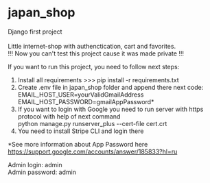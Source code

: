 # japan_shop
Django first project<br>    
Little internet-shop with authenctication, cart and favorites.      
!!! Now you can't test this project cause it was made private !!!

If you want to run this project, you need to follow next steps:<br>
1. Install all requirements >>> pip install -r requirements.txt
2. Create .env file in japan_shop folder and append there next code:      
EMAIL_HOST_USER=yourValidGmailAddress    
EMAIL_HOST_PASSWORD=gmailAppPassword*      
3. If you want to login with Google you need to run server with https protocol with help of next command    
python manage.py runserver_plus --cert-file cert.crt     
4. You need to install Stripe CLI and login there <br>       

*See more information about App Password here https://support.google.com/accounts/answer/185833?hl=ru <br>

Admin login: admin    
Admin password: admin

